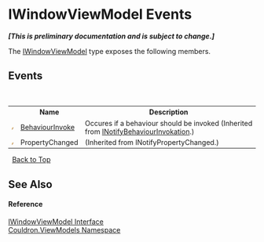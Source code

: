 # IWindowViewModel Events
 _**\[This is preliminary documentation and is subject to change.\]**_

The <a href="T_Couldron_ViewModels_IWindowViewModel">IWindowViewModel</a> type exposes the following members.


## Events
&nbsp;<table><tr><th></th><th>Name</th><th>Description</th></tr><tr><td>![Public event](media/pubevent.gif "Public event")</td><td><a href="E_Couldron_INotifyBehaviourInvokation_BehaviourInvoke">BehaviourInvoke</a></td><td>
Occures if a behaviour should be invoked
 (Inherited from <a href="T_Couldron_INotifyBehaviourInvokation">INotifyBehaviourInvokation</a>.)</td></tr><tr><td>![Public event](media/pubevent.gif "Public event")</td><td>PropertyChanged</td><td> (Inherited from INotifyPropertyChanged.)</td></tr></table>&nbsp;
<a href="#iwindowviewmodel-events">Back to Top</a>

## See Also


#### Reference
<a href="T_Couldron_ViewModels_IWindowViewModel">IWindowViewModel Interface</a><br /><a href="N_Couldron_ViewModels">Couldron.ViewModels Namespace</a><br />